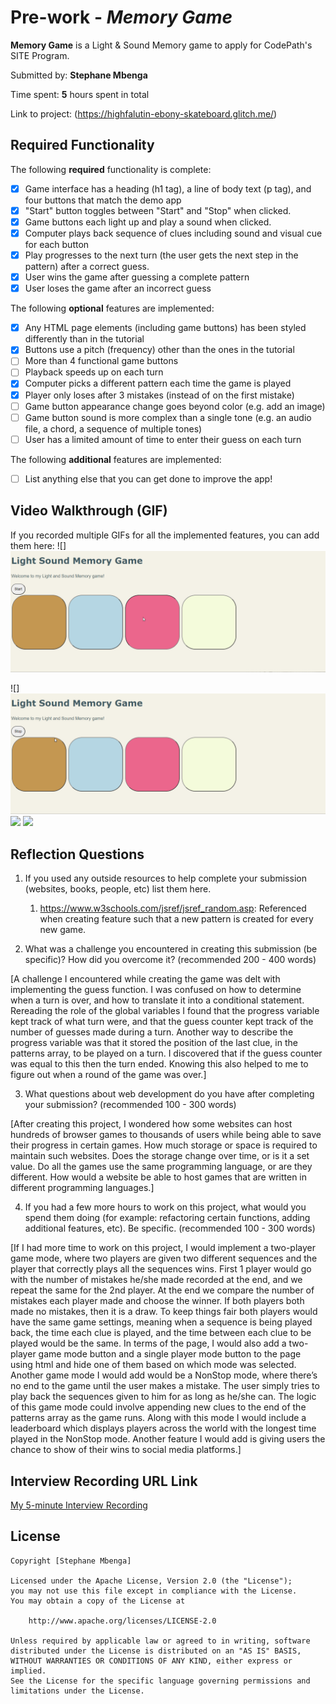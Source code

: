 # Pre-work - *Memory Game*

**Memory Game** is a Light & Sound Memory game to apply for CodePath's SITE Program. 

Submitted by: **Stephane Mbenga**

Time spent: **5** hours spent in total

Link to project: (https://highfalutin-ebony-skateboard.glitch.me/)

## Required Functionality

The following **required** functionality is complete:

* [x] Game interface has a heading (h1 tag), a line of body text (p tag), and four buttons that match the demo app
* [x] "Start" button toggles between "Start" and "Stop" when clicked. 
* [x] Game buttons each light up and play a sound when clicked. 
* [x] Computer plays back sequence of clues including sound and visual cue for each button
* [x] Play progresses to the next turn (the user gets the next step in the pattern) after a correct guess. 
* [x] User wins the game after guessing a complete pattern
* [x] User loses the game after an incorrect guess

The following **optional** features are implemented:

* [x] Any HTML page elements (including game buttons) has been styled differently than in the tutorial
* [x] Buttons use a pitch (frequency) other than the ones in the tutorial
* [ ] More than 4 functional game buttons
* [ ] Playback speeds up on each turn
* [x] Computer picks a different pattern each time the game is played
* [x] Player only loses after 3 mistakes (instead of on the first mistake)
* [ ] Game button appearance change goes beyond color (e.g. add an image)
* [ ] Game button sound is more complex than a single tone (e.g. an audio file, a chord, a sequence of multiple tones)
* [ ] User has a limited amount of time to enter their guess on each turn

The following **additional** features are implemented:

- [ ] List anything else that you can get done to improve the app!

## Video Walkthrough (GIF)

If you recorded multiple GIFs for all the implemented features, you can add them here:
![] <img src='Memory_walkthrough.gif' title='Video Walkthrough' width='' alt='Video Walkthrough' />
 
![] <img src='Memory_walkthrough2.gif' title='Video Walkthrough' width='' alt='Video Walkthrough' />
![](gif3-link-here)
![](gif4-link-here)

## Reflection Questions
1. If you used any outside resources to help complete your submission (websites, books, people, etc) list them here. 
    1. https://www.w3schools.com/jsref/jsref_random.asp: Referenced when creating feature such that a new pattern is created for every new game.

2. What was a challenge you encountered in creating this submission (be specific)? How did you overcome it? (recommended 200 - 400 words) 
 
 [A challenge I encountered while creating the game was delt with implementing the guess function.
 I was confused on how to determine when a turn is over, and how to translate it into a conditional statement.
 Rereading the role of the global variables I found that the progress variable kept track of what turn were, 
 and that the guess counter kept track of the number of guesses made during a turn. Another way to describe the 
 progress variable was that it stored the position of the last clue, in the patterns array, to be played on a turn. 
 I discovered that if the guess counter was equal to this then the turn ended. Knowing this also helped to me to 
 figure out when a round of the game was over.] 

3. What questions about web development do you have after completing your submission? (recommended 100 - 300 words) 

[After creating this project, I wondered how some websites can host hundreds of browser games to thousands of users while being able to save their progress in certain games. How much storage or space is required to maintain such websites. Does the storage change over time, or is it a set value. Do 
all the games use the same programming language, or are they different. How would a website be able to host games that are
written in different programming languages.] 

4. If you had a few more hours to work on this project, what would you spend them doing (for example: refactoring certain functions, adding additional features, etc). Be specific. (recommended 100 - 300 words) 

[If I had more time to work on this project, I would implement a two-player game mode, where two players are given two different sequences and the player that correctly plays all the sequences wins. First 1 player would go with the number of mistakes he/she made recorded at the end, and we repeat the same for the 2nd player. At the end we compare the number of mistakes each player made and choose the winner.  If both players both made no mistakes, then it is a draw.  To keep things fair both players would have the same game settings, meaning when a sequence is being played back, the time each clue is played, and the time between each clue to be played would be the same. In terms of the page, I would also add a two-player game mode button and a single player mode button to the page using html and hide one of them based on which mode was selected. Another game mode I would add would be a NonStop mode, where there’s no end to the game until the user makes a mistake. The user simply tries to play back the sequences given to him for as long as he/she can. The logic of this game mode could involve appending new clues to the end of the patterns array as the game runs. Along with this mode I would include a leaderboard which displays players across the world with the longest time played in the NonStop mode. Another feature I would add is giving users the chance to show of their wins to social media platforms.]


## Interview Recording URL Link

[My 5-minute Interview Recording](https://youtu.be/bRPmfKEKdbY)


## License

    Copyright [Stephane Mbenga]

    Licensed under the Apache License, Version 2.0 (the "License");
    you may not use this file except in compliance with the License.
    You may obtain a copy of the License at

        http://www.apache.org/licenses/LICENSE-2.0

    Unless required by applicable law or agreed to in writing, software
    distributed under the License is distributed on an "AS IS" BASIS,
    WITHOUT WARRANTIES OR CONDITIONS OF ANY KIND, either express or implied.
    See the License for the specific language governing permissions and
    limitations under the License.
